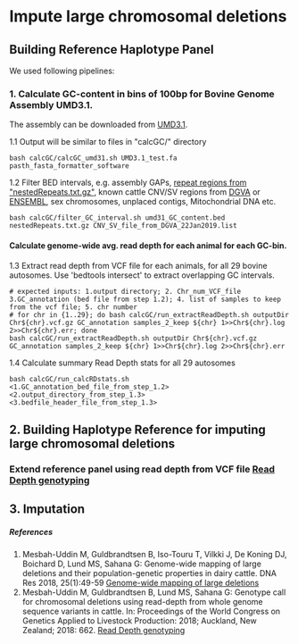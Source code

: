 # **Impute large chromosomal deletions** 

## Building Reference Haplotype Panel
We used following pipelines:

### 1. Calculate GC-content in bins of 100bp for Bovine Genome Assembly UMD3.1. 

The assembly can be downloaded from [UMD3.1](http://bovinegenome.elsiklab.missouri.edu/node/61). 

1.1 Output will be similar to files in "calcGC/" directory

```
bash calcGC/calcGC_umd31.sh UMD3.1_test.fa pasth_fasta_formatter_software
```

1.2 Filter BED intervals, e.g. assembly GAPs, [repeat regions from "nestedRepeats.txt.gz"](http://hgdownload.soe.ucsc.edu/goldenPath/bosTau6/database), known cattle CNV/SV regions from [DGVA](https://www.ebi.ac.uk/dgva/data-download) or [ENSEMBL](ftp://ftp.ensembl.org/pub/release-94/variation/vcf/bos_taurus/bos_taurus_structural_variations.vcf.gz), sex chromosomes, unplaced contigs, Mitochondrial DNA etc.  

```
bash calcGC/filter_GC_interval.sh umd31_GC_content.bed nestedRepeats.txt.gz CNV_SV_file_from_DGVA_22Jan2019.list    
```
#### Calculate genome-wide avg. read depth for each animal for each GC-bin. 
1.3 Extract read depth from VCF file for each animals, for all 29 bovine autosomes. Use 'bedtools intersect' to extract overlapping GC intervals. 

```
# expected inputs: 1.output directory; 2. Chr_num_VCF_file 3.GC_annotation (bed file from step 1.2); 4. list of samples to keep from the vcf file; 5. chr number  
# for chr in {1..29}; do bash calcGC/run_extractReadDepth.sh outputDir Chr${chr}.vcf.gz GC_annotation samples_2_keep ${chr} 1>>Chr${chr}.log 2>>Chr${chr}.err; done
bash calcGC/run_extractReadDepth.sh outputDir Chr${chr}.vcf.gz GC_annotation samples_2_keep ${chr} 1>>Chr${chr}.log 2>>Chr${chr}.err
```

1.4 Calculate summary Read Depth stats for all 29 autosomes

```
bash calcGC/run_calcRDstats.sh <1.GC_annotation_bed_file_from_step_1.2> <2.output_directory_from_step_1.3> <3.bedfile_header_file_from_step_1.3> 
```
## 2. Building Haplotype Reference for imputing large chromosomal deletions

### Extend reference panel using read depth from VCF file [Read Depth genotyping]( http://pure.au.dk/portal/en/publications/genotype-call-for-chromosomal-deletions-using-readdepth-from-whole-genome-sequence-variants-in-cattle(a42d451c-ebbe-49ca-8dc0-61c166bb120c).html )




## 3. Imputation

##### References
1. Mesbah-Uddin M, Guldbrandtsen B, Iso-Touru T, Vilkki J, De Koning DJ, Boichard D, Lund MS, Sahana G: Genome-wide mapping of large deletions and their population-genetic properties in dairy cattle. DNA Res 2018, 25(1):49-59 [Genome-wide mapping of large deletions](https://doi.org/10.1093/dnares/dsx037)
2. Mesbah-Uddin M, Guldbrandtsen B, Lund MS, Sahana G: Genotype call for chromosomal deletions using read-depth from whole genome sequence variants in cattle. In: Proceedings of the World Congress on Genetics Applied to Livestock Production: 2018; Auckland, New Zealand; 2018: 662. [Read Depth genotyping]( http://pure.au.dk/portal/en/publications/genotype-call-for-chromosomal-deletions-using-readdepth-from-whole-genome-sequence-variants-in-cattle(a42d451c-ebbe-49ca-8dc0-61c166bb120c).html )


